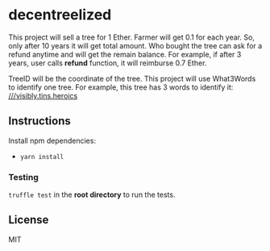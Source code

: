 # decentreelized

This project will sell a tree for 1 Ether. Farmer will get 0.1 for each year. So, only after 10 years it will get total amount. 
Who bought the tree can ask for a refund anytime and will get the remain balance. For example, if after 3 years, user calls **refund** function, it will reimburse 0.7 Ether. 

TreeID will be the coordinate of the tree. This project will use What3Words to identify one tree. For example, this tree has 3 words to identify it: [///visibly.tins.heroics](https://map.what3words.com/visibly.tins.heroics)

## Instructions

Install npm dependencies:

* `yarn install`

### Testing

`truffle test` in the **root directory** to run the tests.

## License

MIT
